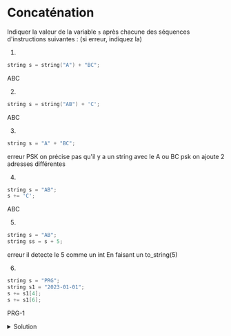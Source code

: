 # Concaténation 

Indiquer la valeur de la variable `s` après chacune des séquences d'instructions suivantes : (si erreur, indiquez la)


1. 
~~~cpp
string s = string("A") + "BC";
~~~
ABC

2. 
~~~cpp
string s = string("AB") + 'C';
~~~
ABC

3. 
~~~cpp
string s = "A" + "BC";
~~~
erreur PSK on précise pas qu'il y a un string avec le A ou BC psk on ajoute 2 adresses différentes

4. 
~~~cpp
string s = "AB";
s += 'C';
~~~
ABC

5. 
~~~cpp
string s = "AB";
string ss = s + 5;
~~~
erreur il detecte le 5 comme un int
En faisant un to_string(5)
    
6. 
~~~cpp
string s = "PRG";
string s1 = "2023-01-01";
s += s1[4]; 
s += s1[6];
~~~
PRG-1

<details>
<summary>Solution</summary>

1. ABC
2. ABC
3. erreur
4. ABC
5. erreur
6. PRG-1
   
   



</details>

